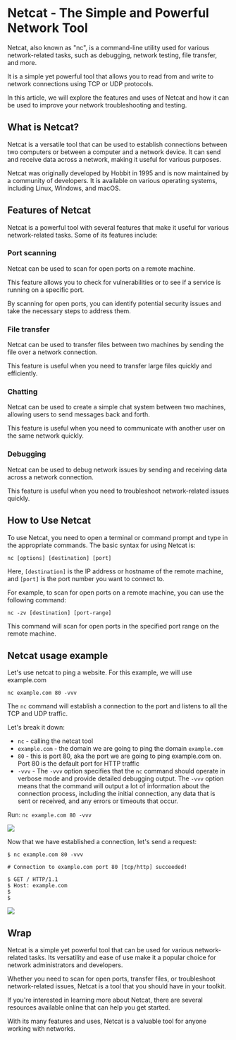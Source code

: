 # Netcat - The Simple and Powerful Network Tool

Netcat, also known as "nc", is a command-line utility used for various network-related tasks, such as debugging, network testing, file transfer, and more. 

It is a simple yet powerful tool that allows you to read from and write to network connections using TCP or UDP protocols.

In this article, we will explore the features and uses of Netcat and how it can be used to improve your network troubleshooting and testing.

## What is Netcat?

Netcat is a versatile tool that can be used to establish connections between two computers or between a computer and a network device. It can send and receive data across a network, making it useful for various purposes.

Netcat was originally developed by Hobbit in 1995 and is now maintained by a community of developers. It is available on various operating systems, including Linux, Windows, and macOS.

## Features of Netcat

Netcat is a powerful tool with several features that make it useful for various network-related tasks. Some of its features include:

### Port scanning

Netcat can be used to scan for open ports on a remote machine. 

This feature allows you to check for vulnerabilities or to see if a service is running on a specific port. 

By scanning for open ports, you can identify potential security issues and take the necessary steps to address them.

### File transfer

Netcat can be used to transfer files between two machines by sending the file over a network connection. 

This feature is useful when you need to transfer large files quickly and efficiently.

### Chatting

Netcat can be used to create a simple chat system between two machines, allowing users to send messages back and forth. 

This feature is useful when you need to communicate with another user on the same network quickly.

### Debugging

Netcat can be used to debug network issues by sending and receiving data across a network connection. 

This feature is useful when you need to troubleshoot network-related issues quickly.

## How to Use Netcat

To use Netcat, you need to open a terminal or command prompt and type in the appropriate commands. The basic syntax for using Netcat is:

`nc [options] [destination] [port]`


Here, `[destination]` is the IP address or hostname of the remote machine, and `[port]` is the port number you want to connect to.

For example, to scan for open ports on a remote machine, you can use the following command:

`nc -zv [destination] [port-range]`


This command will scan for open ports in the specified port range on the remote machine.

## Netcat usage example

Let's use netcat to ping a website. For this example, we will use example.com

`nc example.com 80 -vvv`

The `nc` command will establish a connection to the port and listens to all the TCP and UDP traffic.

Let's break it down:

- `nc` - calling the netcat tool
- `example.com` - the domain we are going to ping the domain `example.com`
- `80` - this is port 80, aka the port we are going to ping example.com on. Port 80 is the default port for HTTP traffic
- `-vvv` - The `-vvv` option specifies that the `nc` command should operate in verbose mode and provide detailed debugging output. The `-vvv` option means that the command will output a lot of information about the connection process, including the initial connection, any data that is sent or received, and any errors or timeouts that occur.

Run: `nc example.com 80 -vvv` 

![](Screenshot%202023-04-17%20at%2009.51.11.png)

Now that we have established a connection, let's send a request:

```
$ nc example.com 80 -vvv

# Connection to example.com port 80 [tcp/http] succeeded!

$ GET / HTTP/1.1
$ Host: example.com
$
$
```

![](Screenshot%202023-04-17%20at%2009.57.42.png)

## Wrap

Netcat is a simple yet powerful tool that can be used for various network-related tasks. Its versatility and ease of use make it a popular choice for network administrators and developers. 

Whether you need to scan for open ports, transfer files, or troubleshoot network-related issues, Netcat is a tool that you should have in your toolkit.

If you're interested in learning more about Netcat, there are several resources available online that can help you get started. 

With its many features and uses, Netcat is a valuable tool for anyone working with networks.
